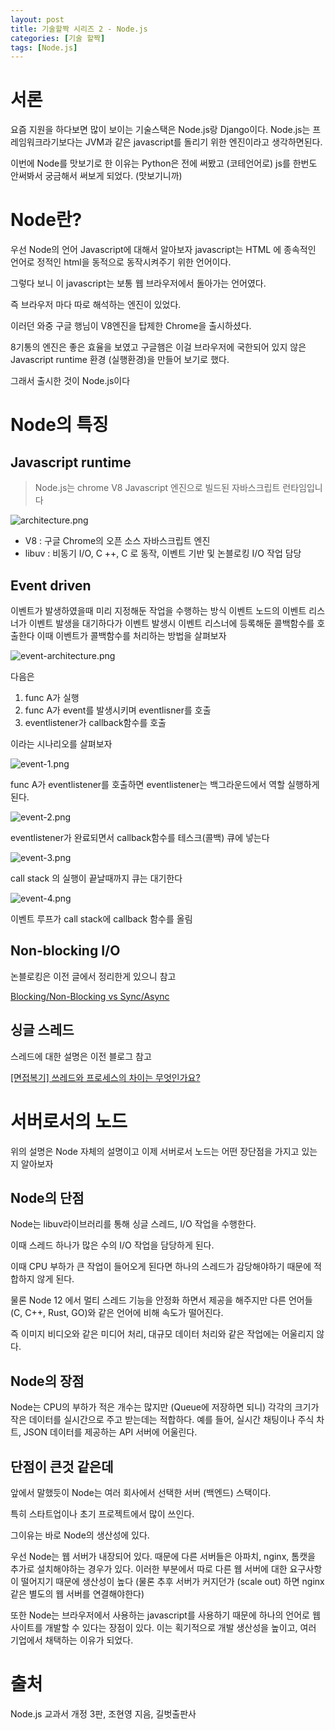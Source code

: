 ```yaml
---
layout: post
title: 기술할짝 시리즈 2 - Node.js
categories: [기술 할짝]
tags: [Node.js]
---
```


# 서론

요즘 지원을 하다보면 많이 보이는 기술스택은
Node.js랑 Django이다.
Node.js는 프레임워크라기보다는 JVM과 같은 javascript를 돌리기 위한 엔진이라고 생각하면된다.

이번에 Node를 맛보기로 한 이유는 Python은 전에 써봤고 (코테언어로) js를 한번도 안써봐서 궁금해서 써보게 되었다. (맛보기니까)

# Node란?
우선 Node의 언어 Javascript에 대해서 알아보자
javascript는 HTML 에 종속적인 언어로 정적인 html을 동적으로 동작시켜주기 위한 언어이다.

그렇다 보니 이 javascript는 보통 웹 브라우저에서 돌아가는 언어였다.

즉 브라우저 마다 따로 해석하는 엔진이 있었다.

이러던 와중 구글 행님이 V8엔진을 탑제한 Chrome을 출시하셨다.

8기통의 엔진은 좋은 효율을 보였고 구글햄은 이걸 브라우저에 국한되어 있지 않은 Javascript runtime 환경 (실행환경)을 만들어 보기로 했다.

그래서 출시한 것이 Node.js이다

# Node의 특징
## Javascript runtime

>Node.js는 chrome V8 Javascript 엔진으로 빌드된 자바스크립트 런타임입니다

![architecture.png](../assets/img/post/2024-11-01/node/architecture.png)

- V8 : 구글 Chrome의 오픈 소스 자바스크립트 엔진
- libuv : 비동기 I/O, C ++, C 로 동작, 이벤트 기반 및 논블로킹 I/O 작업 담당

## Event driven
이벤트가 발생하였을때 미리 지정해둔 작업을 수행하는 방식
이벤트 노드의 이벤트 리스너가 이벤트 발생을 대기하다가 이벤트 발생시 이벤트 리스너에 등록해둔 콜백함수를 호출한다
이때 이벤트가 콜백함수를 처리하는 방법을 살펴보자

![event-architecture.png](../assets/img/post/2024-11-01/node/event-architecture.png)

다음은
1. func A가 실행
2. func A가 event를 발생시키며 eventlisner를 호출
3. eventlistener가 callback함수를 호출

이라는 시나리오를 살펴보자

![event-1.png](../assets/img/post/2024-11-01/node/event-1.png)

func A가 eventlistener를 호출하면 eventlistener는 백그라운드에서 역할 실행하게 된다.

![event-2.png](../assets/img/post/2024-11-01/node/event-2.png)

eventlistener가 완료되면서 callback함수를 테스크(콜백) 큐에 넣는다

![event-3.png](../assets/img/post/2024-11-01/node/event-3.png)

call stack 의 실행이 끝날때까지 큐는 대기한다

![event-4.png](../assets/img/post/2024-11-01/node/event-4.png)

이벤트 루프가 call stack에 callback 함수를 올림

## Non-blocking I/O

논블로킹은 이전 글에서 정리한게 있으니 참고

[Blocking/Non-Blocking vs Sync/Async](../block-sync)

## 싱글 스레드

스레드에 대한 설명은 이전 블로그 참고

[[면접복기] 쓰레드와 프로세스의 차이는 무엇인가요?](../thread-process)

# 서버로서의 노드

위의 설명은 Node 자체의 설명이고 이제 서버로서 노드는 어떤 장단점을 가지고 있는지 알아보자

## Node의 단점

Node는 libuv라이브러리를 통해 싱글 스레드, I/O 작업을 수행한다.

이때 스레드 하나가 많은 수의 I/O 작업을 담당하게 된다.

이때 CPU 부하가 큰 작업이 들어오게 된다면 하나의 스레드가 감당해야하기 때문에 적합하지 않게 된다.

물론 Node 12 에서 멀티 스레드 기능을 안정화 하면서 제공을 해주지만 다른 언어들 (C, C++, Rust, GO)와 같은 언어에 비해 속도가 떨어진다.

즉 이미지 비디오와 같은 미디어 처리, 대규모 데이터 처리와 같은 작업에는 어울리지 않다.

## Node의 장점

Node는 CPU의 부하가 적은 개수는 많지만 (Queue에 저장하면 되니) 각각의 크기가 작은 데이터를 실시간으로 주고 받는데는 적합하다. 예를 들어, 실시간 채팅이나 주식 차트, JSON 데이터를 제공하는 API 서버에 어울린다.

## 단점이 큰것 같은데

앞에서 말했듯이 Node는 여러 회사에서 선택한 서버 (백엔드) 스택이다.

특히 스타트업이나 초기 프로젝트에서 많이 쓰인다.

그이유는 바로 Node의 생산성에 있다.

우선 Node는 웹 서버가 내장되어 있다. 때문에 다른 서버들은 아파치, nginx, 톰캣을 추가로 설치해야하는 경우가 있다. 이러한 부분에서 따로 다른 웹 서버에 대한 요구사항이 떨어지기 때문에 생산성이 높다 (물론 추후 서버가 커지던가 (scale out) 하면 nginx같은 별도의 웹 서버를 연결해야한다)

또한 Node는 브라우저에서 사용하는 javascript를 사용하기 때문에 하나의 언어로 웹사이트를 개발할 수 있다는 장점이 있다. 이는 획기적으로 개발 생산성을 높이고, 여러 기업에서 채택하는 이유가 되었다.

# 출처
Node.js 교과서 개정 3판, 조현영 지음, 길벗출판사
